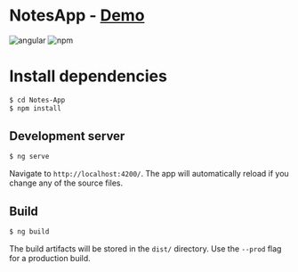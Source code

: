 # NotesApp - [Demo](notes-app-sh.vercel.app)

![angular](https://img.shields.io/badge/angular-10.2.0-red?style=flat-square&logo=angular) ![npm](https://img.shields.io/badge/npm-6.12.1-blue?style=flat-square&logo=npm)

# Install dependencies

```sh
$ cd Notes-App
$ npm install
```

## Development server

```sh
$ ng serve
```
Navigate to `http://localhost:4200/`. The app will automatically reload if you change any of the source files.

## Build

```sh
$ ng build
```
The build artifacts will be stored in the `dist/` directory. Use the `--prod` flag for a production build.
